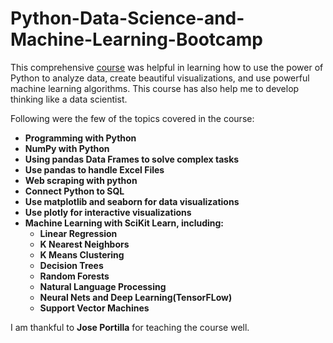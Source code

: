 # Python-Data-Science-and-Machine-Learning-Bootcamp

This comprehensive [course](https://www.udemy.com/python-for-data-science-and-machine-learning-bootcamp) was helpful in learning how to use the power of Python to analyze data, create beautiful visualizations, and use powerful machine learning algorithms. This course has also help me to develop thinking like a data scientist.

Following were the few of the topics covered in the course: 

* **Programming with Python**
* **NumPy with Python**
* **Using pandas Data Frames to solve complex tasks**
* **Use pandas to handle Excel Files**
* **Web scraping with python**
* **Connect Python to SQL**
* **Use matplotlib and seaborn for data visualizations**
* **Use plotly for interactive visualizations**
* **Machine Learning with SciKit Learn, including:**
    * **Linear Regression**
    * **K Nearest Neighbors**
    * **K Means Clustering**
    * **Decision Trees**
    * **Random Forests**
    * **Natural Language Processing**
    * **Neural Nets and Deep Learning(TensorFLow)**
    * **Support Vector Machines**

I am thankful to **Jose Portilla** for teaching the course well.
